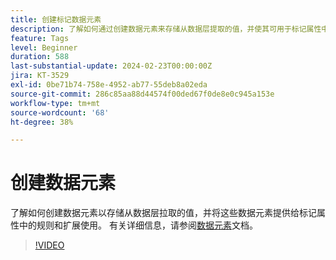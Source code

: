 ```yaml
---
title: 创建标记数据元素
description: 了解如何通过创建数据元素来存储从数据层提取的值，并使其可用于标记属性中的规则和扩展。
feature: Tags
level: Beginner
duration: 588
last-substantial-update: 2024-02-23T00:00:00Z
jira: KT-3529
exl-id: 0be71b74-758e-4952-ab77-55deb8a02eda
source-git-commit: 286c85aa88d44574f00ded67f0de8e0c945a153e
workflow-type: tm+mt
source-wordcount: '68'
ht-degree: 38%

---
```


# 创建数据元素

了解如何创建数据元素以存储从数据层拉取的值，并将这些数据元素提供给标记属性中的规则和扩展使用。 有关详细信息，请参阅[数据元素](https://experienceleague.adobe.com/docs/experience-platform/tags/ui/data-elements.html?lang=zh-Hans)文档。

>[!VIDEO](https://video.tv.adobe.com/v/3430472/?learn=on&enablevpops&captions=chi_hans)
